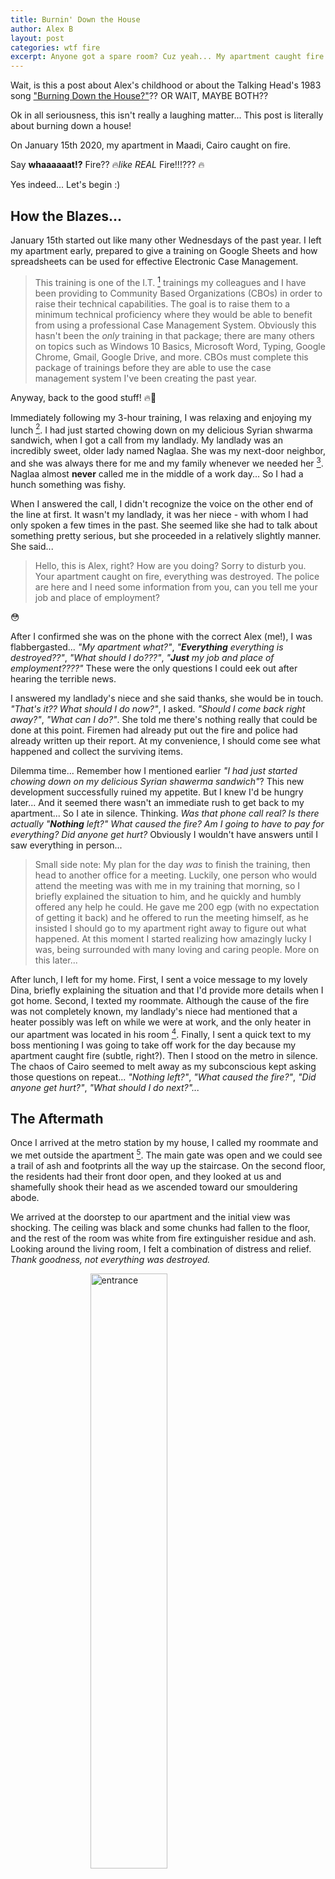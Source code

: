 ```yaml
---
title: Burnin' Down the House
author: Alex B
layout: post
categories: wtf fire
excerpt: Anyone got a spare room? Cuz yeah... My apartment caught fire... 😱🚒
---
```


Wait, is this a post about Alex's childhood or about the Talking Head's 1983 song ["Burning Down the House?"](https://www.youtube.com/watch?v=_3eC35LoF4U)?? OR WAIT, MAYBE BOTH??

Ok in all seriousness, this isn't really a laughing matter... This post is literally about burning down a house!

On January 15th 2020, my apartment in Maadi, Cairo caught on fire.

Say **whaaaaaat!?** Fire?? 🔥*like REAL* Fire!!!??? 🔥

Yes indeed... Let's begin :)

## How the Blazes...

January 15th started out like many other Wednesdays of the past year. I left my apartment early, prepared to give a training on Google Sheets and how spreadsheets can be used for effective Electronic Case Management.

> This training is one of the I.T. [^1] trainings my colleagues and I have been providing to Community Based Organizations (CBOs) in order to raise their technical capabilities. The goal is to raise them to a minimum technical proficiency where they would be able to benefit from using a professional Case Management System. Obviously this hasn't been the _only_ training in that package; there are many others on topics such as Windows 10 Basics, Microsoft Word, Typing, Google Chrome, Gmail, Google Drive, and more. CBOs must complete this package of trainings before they are able to use the case management system I've been creating the past year.

Anyway, back to the good stuff! 🔥🤪

Immediately following my 3-hour training, I was relaxing and enjoying my lunch [^2]. I had just started chowing down on my delicious Syrian shwarma sandwich, when I got a call from my landlady. My landlady was an incredibly sweet, older lady named Naglaa. She was my next-door neighbor, and she was always there for me and my family whenever we needed her [^3]. Naglaa almost **never** called me in the middle of a work day... So I had a hunch something was fishy.

When I answered the call, I didn't recognize the voice on the other end of the line at first. It wasn't my landlady, it was her niece - with whom I had only spoken a few times in the past. She seemed like she had to talk about something pretty serious, but she proceeded in a relatively slightly manner. She said...

> Hello, this is Alex, right? How are you doing? Sorry to disturb you. Your apartment caught on fire, everything was destroyed. The police are here and I need some information from you, can you tell me your job and place of employment?

😳

After I confirmed she was on the phone with the correct Alex (me!), I was flabbergasted... _"My apartment what?"_, _"**Everything** everything is destroyed??"_, _"What should I do???"_, _"**Just** my job and place of employment????"_ These were the only questions I could eek out after hearing the terrible news.

I answered my landlady's niece and she said thanks, she would be in touch. _"That's it?? What should I do now?"_, I asked. _"Should I come back right away?"_, _"What can I do?"_. She told me there's nothing really that could be done at this point. Firemen had already put out the fire and police had already written up their report. At my convenience, I should come see what happened and collect the surviving items.

Dilemma time... Remember how I mentioned earlier _"I had just started chowing down on my delicious Syrian shawerma sandwich"_? This new development successfully ruined my appetite. But I knew I'd be hungry later... And it seemed there wasn't an immediate rush to get back to my apartment... So I ate in silence. Thinking. _Was that phone call real?_ _Is there actually "**Nothing** left?"_ _What caused the fire?_ _Am I going to have to pay for everything?_ _Did anyone get hurt?_ Obviously I wouldn't have answers until I saw everything in person...

> Small side note: My plan for the day _was_ to finish the training, then head to another office for a meeting. Luckily, one person who would attend the meeting was with me in my training that morning, so I briefly explained the situation to him, and he quickly and humbly offered any help he could. He gave me 200 egp (with no expectation of getting it back) and he offered to run the meeting himself, as he insisted I should go to my apartment right away to figure out what happened. At this moment I started realizing how amazingly lucky I was, being surrounded with many loving and caring people. More on this later...

After lunch, I left for my home. First, I sent a voice message to my lovely Dina, briefly explaining the situation and that I'd provide more details when I got home. Second, I texted my roommate. Although the cause of the fire was not completely known, my landlady's niece had mentioned that a heater possibly was left on while we were at work, and the only heater in our apartment was located in his room [^4]. Finally, I sent a quick text to my boss mentioning I was going to take off work for the day because my apartment caught fire (subtle, right?). Then I stood on the metro in silence. The chaos of Cairo seemed to melt away as my subconscious kept asking those questions on repeat... _"Nothing left?"_, _"What caused the fire?"_, _"Did anyone get hurt?"_, _"What should I do next?"..._

## The Aftermath

Once I arrived at the metro station by my house, I called my roommate and we met outside the apartment [^5]. The main gate was open and we could see a trail of ash and footprints all the way up the staircase. On the second floor, the residents had their front door open, and they looked at us and shamefully shook their head as we ascended toward our smouldering abode.

We arrived at the doorstep to our apartment and the initial view was shocking. The ceiling was black and some chunks had fallen to the floor, and the rest of the room was white from fire extinguisher residue and ash. Looking around the living room, I felt a combination of distress and relief. _Thank goodness, not everything was destroyed._

<img src="/images/apt-fire/entrance.jpg" alt="entrance" width="49.4%" style="display: block;margin: 0 auto;" />

First we checked out my roommate's bedroom... My landlady's niece's voice came to my head - `"Everything was destroyed"`. The only recognizable item was the metal heater that may have started this whole mess. The old matress? _Disintegrated_. The dresser and cabinent? _Burnt to crisps_. The bedside table? _Gone_. My roommate was literally left with _nothing_. By the time we arrived, there were some guys literally digging up the floor in the room. The walls were falling apart and even floorboards had burned up.

<img src="/images/apt-fire/roommate-1.jpg" alt="roommate room 1" width="49.4%" />
<img src="/images/apt-fire/roommate-2.jpg" alt="roommate room 2" width="49.4%" />
<img src="/images/apt-fire/roommate-3.jpg" alt="roommate room 3" width="49.4%" />
<img src="/images/apt-fire/roommate-4.jpg" alt="roommate room 4" width="49.4%" />

At this point, I was scared to see what happened in my room...

My room was across the hall and luckily <prayer hands> I had closed my door in the morning, so the fire had spent much less time partying in my room. The fire got into my room by bursting through the frosted-glass pane on my door. From there, it seems like it had quickly made its way to the ceiling where it destroyed the AC unit, caused a few little cave-ins, and knocked a few pictures off the wall. Luckily 🙏, almost nothing of mine was destroyed. My passport had been sitting on my dresser, but one of the pictures had fallen on it, protecting it from heat. All of my cash was safe in my bedside table. My clothes had chunks of ceiling and wall scattered through them (and yeah, even to this day some smell like smoke), but 99% remained unscathed. _I got so lucky..._

<img src="/images/apt-fire/bathroom-and-my-room.jpg" alt="bathroom and alex room" width="49.4%" />
<img src="/images/apt-fire/my-door.jpg" alt="alex door" width="49.4%" />

## The Exit

After inspecting the apartment, I literally was at a loss for what I should do next. So I asked my landlady. She calmly asked me to pack up all of my belongings, sign the contract ending our professional relationship, and go [^6]. So that's where we began.

Dina, my lovey Dina, was already on her way to my apartment. She heard my voice message and immediately left her work, not even asking me if I needed help or if her boss would suffer from her absense. I loved that so much.

I also had called some friends from work, asking if they could bring some trash bags where I could collect my stinky clothes. They quickly came over and helped carry my shenanigans down the stairs and outside my apartment.

Once we moved everything out, I signed a statement on my contract which read: _"Resident ended contract after causing a fire in the flat by misuse of an electric heater"_. Then we were asked to leave. At this point, I expected to hear, _"Oh, and you owe us \$100,000 for the apartment you just burned down!"_ But surprisingly, my roommate and I calmly returned the keys, took my stuff outside, and we were done!

> According to Dina, in order to sublet your flat in Cairo, you have to have permission from the government. This obviously involves paying some tax, so some families skip this process (sneakily) to save a bit more money. We believe this is why my roommate and I were not liable for damages or any further after the fire. I absolutely considered us so lucky, but this also left a big lump of guilt in my heart - leaving the burden of reparation to the kind-hearted, sweet family of my landlady.

## What Next?

After we moved all of my stuff to a secure storage cabinet at my office, it was time to figure out... What next?

Dina, my super travel expert, quickly helped me find an affortable, nearby AirBNB to rent. I booked the place for 2 weeks so I could take my time finding a suitable, long-term place to live. Dina stuck around for a while that night, keeping me company as my head continuously replayed the events of the day. She drove me to a store to pick up some snacks and necessary items for the night, she helped me move my essentials into the AirBNB, then she went home and I tried to relax and sleep.

The next night I was at my weekly frisbee team training, and I told my team what happened [^7]. I tried not to sound desperate for a place to stay, and to my surprise I quickly received 3 offers for rooms I could stay in! I gave everyone a week to think about it, and luckily my teammate Chase was still up for getting a new roommie after the week ended.

Now I'm living with Chase and his lady, not too far from the office (see map at the bottom of the page), with my own room and my own bathroom (with a shower)! They're a super chill and friendly couple, about to get married in Mexico. I couldn't be more lucky.

## Post-Narr Analysis

_Note: In Arabic, Narr means fire 🔥 ;)_

We're now about a month after the fire, and I've been doing some thinking. I want to mention 2 important things that became quite clear to me during this mini disaster:

_First: I really feel the love._

I absolutely can't thank _everyone_ enough, as there was so much support from so many different people. I'm the kind of person who doesn't often ask for help, but that didn't stop many people from coming to my rescue. I'd really love express my sincere gratitude toward these people:

-   ❤ Dina ❤
    -   She left her work to immediately come assist, without asking for permission or talking to her boss. She found a cheap, nearby AirBNB when I didn't know where to look, and she helped organize my essentials into a suitcase to take there. She even happily stored a few of my things in her car after the fire, despite knowing it would stink it up a bit.
    -   I can go on, but it may appear I have a favorite ;)
-   Salem
    -   He _immediately_ gave me 200 EGP [^8] when I told him my apartment may have been completely destroyed, and he told me to not even think about paying it back - and he would be happy to give more if needed. To put this in perspective, Salem is a young (~23 years old) refugee, saving cash to help his family in Egypt. He doesn't have a high salary, so this 200 EGP was incredibly meaningful.
-   Zainab and Zerrin
    -   These two ladies immediately left their crazy busy work days to help me and my roommate organize my bags of clothes, electronics, etc. _And_ they helped carry my heavy, stinky bags to our office. So kind!
-   Nivella
    -   She personally cleaned some of my nice button-up shirts at her home, with the help of her family. She didn't ask for a thank-you or anything.
-   Chase & Jen
    -   This lovely couple is currently letting me bunk with them! They're American, teachers, soon-to-be-wed, and were so kind to let me break up their chill, no-roommate life. They also were incredibly generous with space, food, towels & sheets, etc.

_Second: Next time, I won't leave the house without..._

When Dina helped me quickly move into my AirBNB on the first night after the fire, I thought I had remembered everything I'd need for the first few days. Unsurprisingly, there were a few important things I left in my old, crispy-fried apartment.

1. Towels
    - Yes, I was still able to shower without a towel. However, since I was in a shared-apartment AirBNB, I couldn't just walk back to my room in my birthday suit, so I opted for drying off with toilet paper. It was a not as easy as I had expected 😅
1. Sheets
    - OK Honestly, all of my sheets may have belonged to my landlady, but I'm kinda surprised I didn't even consider packing them. I only thought about sheets once I moved into Chase & Jen's apartment... A bit too late
1. Toiletries
    - Truth be told, I brought one of my toothbrushes, but I don't remember what bag they went in. I wasn't quite prepared to pack everything in my apartment, so I used about 100 little bags from [Social Burger](https://www.facebook.com/SocialBurgerEgy/) to pack my smaller items like toiletries - and some of those bags are still (> 1 month later) locked in a closet at my office
1. Chargers
    - I obviously grabbed my laptop and phone charger, but some items like my electric shaver will be running out of battery soon and I don't know where to replace that in Cairo.

## Thanks

If you've made it this far, thanks for sticking with me in my journey through a burned-up apartment! There were many fantastic memories in that place...

-   Building forts with Isaiah and the twins
-   Celebrating Thanksgiving with work & frisbee friends
-   Bible & Quran studies with my favorite roommates (Alicia & Derek)
-   Video-game nights with Eihab
-   Babysitting the little dudes (I miss them so much!!)
-   Coding events (Cairo Codes + teaching React to co-workers)
-   Proposing to ❤ Dina ❤
-   (and many more)

... but I guess it's time to move on. I'm getting married soon and seriously planning to leave the country. Maybe this act of God was just that - an act of God. It _uprooted_ me just enough to force me to strongly consider what life would look like for us in the USA. It _shook_ me just enough to compel me to search for stability and strength, which I've consistently found in Dina. And it _prepared_ me for this reality: life in Egypt has been absolutely amazing, but Dina and I belong somewhere else. Somewhere we can thrive and build our family.

Thanks again for reading, have a lovely day :)

## More 🔥📷

P.S. Here's a map of distances **to** my office **from** my old apartment, the AirBNB I rented for 2 weeks, and my new place with Chase & Jen:

<img src="/images/apt-fire/map.jpeg" alt="map of distances" />

P.P.S. And here's a few final pictures from the fire, in case the above have not been enough :)

<img src="/images/apt-fire/cleaning-closet.jpg" alt="cleaning closet" width="49.4%" />
<img src="/images/apt-fire/my-door2.jpg" alt="my door 2" width="49.4%" />
<img src="/images/apt-fire/ac-unit.jpg" alt="ac unit" width="49.4%" />
<img src="/images/apt-fire/fire-fighters.jpg" alt="fire-fighters in egypt!" width="49.4%" />

[^1]: Information Technology, for those of you who don't understand the acronym. _Hmmm, will anyone with IT challenges be able to find this sneaky popup definition?_
[^2]: One fantastic benefit of facilitating trainings for CBOs is that facilitators get _free lunch_ on training days!
[^3]: She even let me into the building, the ~ 10 times I locked myself out over the previous year and a half :D
[^4]: I know I know, he also should know because he lived in the apartment... And yeah, duh, that means his stuff could have been scorched.
[^5]: Technically it took us about 20 minutes to find each other and blah blah it took us a while to meet at the apartment, but that part of the story is boring. Continuing...
[^6]: If I were here, I probably would have thrown in some "choice" words... Again proving how kind and humble she and her family are.
[^7]: Can't skip frisbee practice :D Fire or not!
[^8]: Egyptian Pounds... Is this obvious? Did I need this note?
